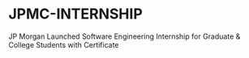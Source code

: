 # JPMC-INTERNSHIP
JP Morgan Launched  Software Engineering Internship for Graduate &amp; College Students with Certificate
